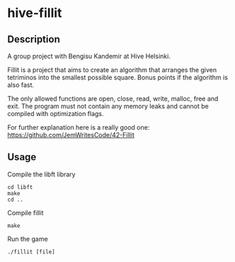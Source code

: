 # hive-fillit

## Description
A group project with Bengisu Kandemir at Hive Helsinki.

Fillit is a project that aims to create an algorithm that arranges the given tetriminos into the smallest possible square.  Bonus points if the algorithm is also fast.

The only allowed functions are open, close, read, write, malloc, free and exit. The program must not contain any memory leaks and cannot be compiled with optimization flags.

For further explanation here is a really good one: https://github.com/JemWritesCode/42-Fillit

## Usage
Compile the libft library
```
cd libft
make
cd ..
```
Compile fillit
```
make
```
Run the game
```
./fillit [file]
```

